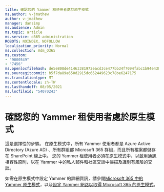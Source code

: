 ```yaml
---
title: 確認您的 Yammer 租使用者處於原生模式
ms.author: v-jmathew
author: v-jmathew
manager: dansimp
ms.audience: Admin
ms.topic: article
ms.service: o365-administration
ROBOTS: NOINDEX, NOFOLLOW
localization_priority: Normal
ms.collection: Adm_O365
ms.custom:
- "9000549"
- "7456"
ms.openlocfilehash: de5e808de41463381972eacd3ce477bb34f7094fabc1b94e438964c350a78c0e
ms.sourcegitcommit: b5f7da89a650d2915dc652449623c78be6247175
ms.translationtype: MT
ms.contentlocale: zh-TW
ms.lasthandoff: 08/05/2021
ms.locfileid: "54070243"
---
```

# <a name="verify-your-yammer-tenant-is-in-native-mode"></a>確認您的 Yammer 租使用者處於原生模式

這是選擇性的步驟。 在原生模式中，所有 Yammer 使用者都是 Azure Active Directory (Azure AD) 、所有群組都 Microsoft 365 群組，而且所有檔案都儲存在 SharePoint 線上中。 您的 Yammer 租使用者必須在原生模式中，以啟用通訊相容性原則，以在 Yammer 中的私人郵件和社區交談中掃描及識別有風險的交談。  
  
如需在原生模式中設定 Yammer 的詳細資訊，請參閱[Microsoft 365 中的 Yammer 原生模式](https://go.microsoft.com/fwlink/?linkid=2129829)，以及[設定 Yammer 網路以取得 Microsoft 365 的原生模式](https://go.microsoft.com/fwlink/?linkid=2129772)。
